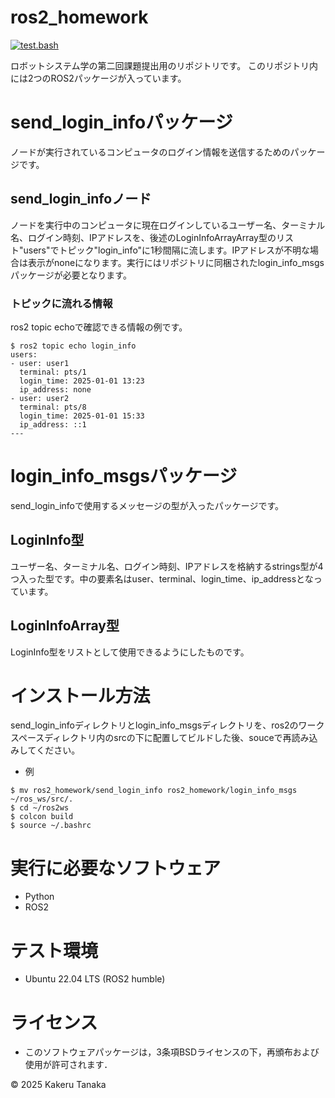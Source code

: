 # ros2_homework
[![test.bash](https://github.com/TanakaKakeru/ros2_homework/actions/workflows/test.yml/badge.svg)](https://github.com/TanakaKakeru/ros2_homework/actions/workflows/test.yml)

ロボットシステム学の第二回課題提出用のリポジトリです。
このリポジトリ内には2つのROS2パッケージが入っています。

# send_login_infoパッケージ

ノードが実行されているコンピュータのログイン情報を送信するためのパッケージです。

## send_login_infoノード

ノードを実行中のコンピュータに現在ログインしているユーザー名、ターミナル名、ログイン時刻、IPアドレスを、後述のLoginInfoArrayArray型のリスト"users"でトピック"login_info"に1秒間隔に流します。IPアドレスが不明な場合は表示がnoneになります。実行にはリポジトリに同梱されたlogin_info_msgsパッケージが必要となります。

### トピックに流れる情報
ros2 topic echoで確認できる情報の例です。
```
$ ros2 topic echo login_info
users:
- user: user1
  terminal: pts/1
  login_time: 2025-01-01 13:23
  ip_address: none
- user: user2
  terminal: pts/8
  login_time: 2025-01-01 15:33
  ip_address: ::1
---
```
# login_info_msgsパッケージ

send_login_infoで使用するメッセージの型が入ったパッケージです。

## LoginInfo型

ユーザー名、ターミナル名、ログイン時刻、IPアドレスを格納するstrings型が4つ入った型です。中の要素名はuser、terminal、login_time、ip_addressとなっています。

## LoginInfoArray型

LoginInfo型をリストとして使用できるようにしたものです。

# インストール方法

send_login_infoディレクトリとlogin_info_msgsディレクトリを、ros2のワークスペースディレクトリ内のsrcの下に配置してビルドした後、souceで再読み込みしてください。

- 例
```
$ mv ros2_homework/send_login_info ros2_homework/login_info_msgs ~/ros_ws/src/.
$ cd ~/ros2ws 
$ colcon build
$ source ~/.bashrc
```

# 実行に必要なソフトウェア
- Python
- ROS2

# テスト環境
- Ubuntu 22.04 LTS (ROS2 humble)

# ライセンス
- このソフトウェアパッケージは，3条項BSDライセンスの下，再頒布および使用が許可されます．

© 2025 Kakeru Tanaka
